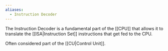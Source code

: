 ```yaml
---
aliases:
  - Instruction Decoder
---
```

The Instruction Decoder is a fundamental part of the [[CPU]] that allows it to translate the [[ISA|Instruction Set]] instructions that get fed to the CPU.

Often considered part of the [[CU|Control Unit]].